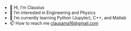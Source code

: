 - 👋 Hi, I’m Clausius
- 👀 I’m interested in Engineering and Physics 
- 🌱 I’m currently learning Python (Jupyter), C++, and Matlab
- 📫 How to reach me clausama16@gmail.com

<!---
klauxius/klauxius is a ✨ special ✨ repository because its `README.md` (this file) appears on your GitHub profile.
You can click the Preview link to take a look at your changes.
--->
